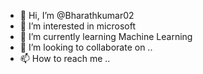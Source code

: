 - 👋 Hi, I’m @Bharathkumar02
- 👀 I’m interested in microsoft 
- 🌱 I’m currently learning Machine Learning
- 💞️ I’m looking to collaborate on ..
- 📫 How to reach me ..

<!---
Bharathkumar02/Bharathkumar02 is a ✨ special ✨ repository because its `README.md` (this file) appears on your GitHub profile.
You can click the Preview link to take a look at your changes.
--->
